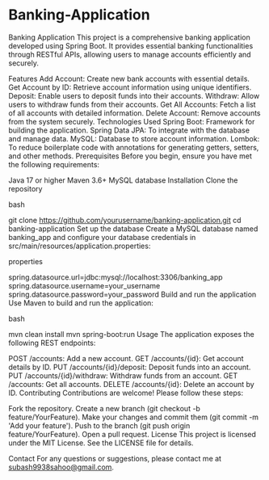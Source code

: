 # Banking-Application
Banking Application
This project is a comprehensive banking application developed using Spring Boot. It provides essential banking functionalities through RESTful APIs, allowing users to manage accounts efficiently and securely.

Features
Add Account: Create new bank accounts with essential details.
Get Account by ID: Retrieve account information using unique identifiers.
Deposit: Enable users to deposit funds into their accounts.
Withdraw: Allow users to withdraw funds from their accounts.
Get All Accounts: Fetch a list of all accounts with detailed information.
Delete Account: Remove accounts from the system securely.
Technologies Used
Spring Boot: Framework for building the application.
Spring Data JPA: To integrate with the database and manage data.
MySQL: Database to store account information.
Lombok: To reduce boilerplate code with annotations for generating getters, setters, and other methods.
Prerequisites
Before you begin, ensure you have met the following requirements:

Java 17 or higher
Maven 3.6+
MySQL database
Installation
Clone the repository

bash

git clone https://github.com/yourusername/banking-application.git
cd banking-application
Set up the database
Create a MySQL database named banking_app and configure your database credentials in src/main/resources/application.properties:

properties

spring.datasource.url=jdbc:mysql://localhost:3306/banking_app
spring.datasource.username=your_username
spring.datasource.password=your_password
Build and run the application
Use Maven to build and run the application:

bash

mvn clean install
mvn spring-boot:run
Usage
The application exposes the following REST endpoints:

POST /accounts: Add a new account.
GET /accounts/{id}: Get account details by ID.
PUT /accounts/{id}/deposit: Deposit funds into an account.
PUT /accounts/{id}/withdraw: Withdraw funds from an account.
GET /accounts: Get all accounts.
DELETE /accounts/{id}: Delete an account by ID.
Contributing
Contributions are welcome! Please follow these steps:

Fork the repository.
Create a new branch (git checkout -b feature/YourFeature).
Make your changes and commit them (git commit -m 'Add your feature').
Push to the branch (git push origin feature/YourFeature).
Open a pull request.
License
This project is licensed under the MIT License. See the LICENSE file for details.

Contact
For any questions or suggestions, please contact me at subash9938sahoo@gmail.com.
